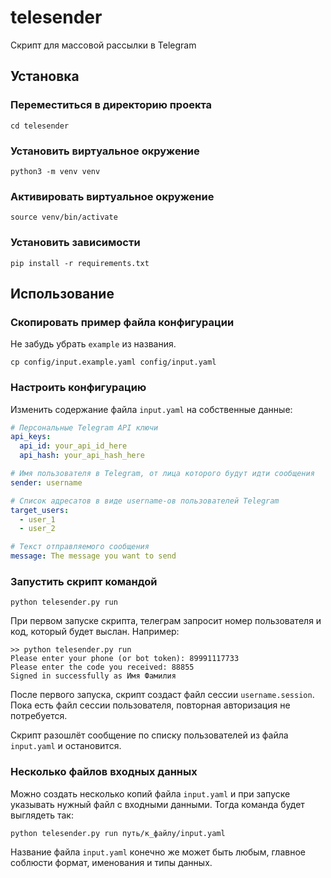 # telesender
Скрипт для массовой рассылки в Telegram

## Установка
### Переместиться в директорию проекта
`cd telesender`
### Установить виртуальное окружение
`python3 -m venv venv`
### Активировать виртуальное окружение
`source venv/bin/activate`
### Установить зависимости
`pip install -r requirements.txt`
## Использование
### Скопировать пример файла конфигурации
Не забудь убрать `example` из названия.

`cp config/input.example.yaml config/input.yaml`
### Настроить конфигурацию
Изменить содержание файла `input.yaml` на собственные данные:
```yaml
# Персональные Telegram API ключи
api_keys:
  api_id: your_api_id_here
  api_hash: your_api_hash_here

# Имя пользователя в Telegram, от лица которого будут идти сообщения
sender: username

# Список адресатов в виде username-ов пользователей Telegram
target_users:
  - user_1
  - user_2

# Текст отправляемого сообщения
message: The message you want to send
```
### Запустить скрипт командой
`python telesender.py run`

При первом запуске скрипта, телеграм запросит номер пользователя и код, 
который будет выслан. Например:
```shell
>> python telesender.py run
Please enter your phone (or bot token): 89991117733
Please enter the code you received: 88855
Signed in successfully as Имя Фамилия
```
После первого запуска, скрипт создаст файл сессии `username.session`. 
Пока есть файл сессии пользователя, повторная авторизация не потребуется.

Скрипт разошлёт сообщение по списку пользователей из файла `input.yaml` и остановится.
### Несколько файлов входных данных
Можно создать несколько копий файла `input.yaml` и при запуске указывать нужный файл
с входными данными. Тогда команда будет выглядеть так:

`python telesender.py run путь/к_файлу/input.yaml`

Название файла `input.yaml` конечно же может быть любым, главное соблюсти формат, именования и типы данных.